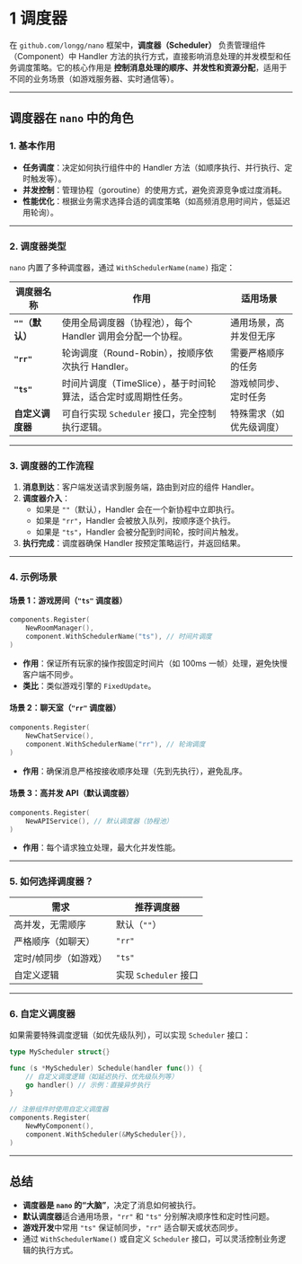 

# 1 调度器
在 `github.com/longg/nano` 框架中，**调度器（Scheduler）** 负责管理组件（Component）中 Handler 方法的执行方式，直接影响消息处理的并发模型和任务调度策略。它的核心作用是 **控制消息处理的顺序、并发性和资源分配**，适用于不同的业务场景（如游戏服务器、实时通信等）。

---

## **调度器在 `nano` 中的角色**
### **1. 基本作用**
- **任务调度**：决定如何执行组件中的 Handler 方法（如顺序执行、并行执行、定时触发等）。
- **并发控制**：管理协程（goroutine）的使用方式，避免资源竞争或过度消耗。
- **性能优化**：根据业务需求选择合适的调度策略（如高频消息用时间片，低延迟用轮询）。

---

### **2. 调度器类型**
`nano` 内置了多种调度器，通过 `WithSchedulerName(name)` 指定：

| 调度器名称       | 作用                                                                 | 适用场景                     |
|------------------|----------------------------------------------------------------------|-----------------------------|
| **`""`（默认）** | 使用全局调度器（协程池），每个 Handler 调用会分配一个协程。           | 通用场景，高并发但无序       |
| **`"rr"`**       | 轮询调度（Round-Robin），按顺序依次执行 Handler。                     | 需要严格顺序的任务           |
| **`"ts"`**       | 时间片调度（TimeSlice），基于时间轮算法，适合定时或周期性任务。       | 游戏帧同步、定时任务         |
| **自定义调度器** | 可自行实现 `Scheduler` 接口，完全控制执行逻辑。                      | 特殊需求（如优先级调度）     |

---

### **3. 调度器的工作流程**
1. **消息到达**：客户端发送请求到服务端，路由到对应的组件 Handler。
2. **调度器介入**：
   - 如果是 `""`（默认），Handler 会在一个新协程中立即执行。
   - 如果是 `"rr"`，Handler 会被放入队列，按顺序逐个执行。
   - 如果是 `"ts"`，Handler 会被分配到时间轮，按时间片触发。
3. **执行完成**：调度器确保 Handler 按预定策略运行，并返回结果。

---

### **4. 示例场景**
#### **场景 1：游戏房间（`"ts"` 调度器）**
```go
components.Register(
    NewRoomManager(),
    component.WithSchedulerName("ts"), // 时间片调度
)
```
- **作用**：保证所有玩家的操作按固定时间片（如 100ms 一帧）处理，避免快慢客户端不同步。
- **类比**：类似游戏引擎的 `FixedUpdate`。

#### **场景 2：聊天室（`"rr"` 调度器）**
```go
components.Register(
    NewChatService(),
    component.WithSchedulerName("rr"), // 轮询调度
)
```
- **作用**：确保消息严格按接收顺序处理（先到先执行），避免乱序。

#### **场景 3：高并发 API（默认调度器）**
```go
components.Register(
    NewAPIService(), // 默认调度器（协程池）
)
```
- **作用**：每个请求独立处理，最大化并发性能。

---

### **5. 如何选择调度器？**
| 需求                | 推荐调度器   |
|---------------------|-------------|
| 高并发，无需顺序     | 默认（`""`）|
| 严格顺序（如聊天）   | `"rr"`      |
| 定时/帧同步（如游戏）| `"ts"`      |
| 自定义逻辑          | 实现 `Scheduler` 接口 |

---

### **6. 自定义调度器**
如果需要特殊调度逻辑（如优先级队列），可以实现 `Scheduler` 接口：
```go
type MyScheduler struct{}

func (s *MyScheduler) Schedule(handler func()) {
    // 自定义调度逻辑（如延迟执行、优先级队列等）
    go handler() // 示例：直接异步执行
}

// 注册组件时使用自定义调度器
components.Register(
    NewMyComponent(),
    component.WithScheduler(&MyScheduler{}),
)
```

---

## **总结**
- **调度器是 `nano` 的“大脑”**，决定了消息如何被执行。
- **默认调度器**适合通用场景，`"rr"` 和 `"ts"` 分别解决顺序性和定时性问题。
- **游戏开发**中常用 `"ts"` 保证帧同步，`"rr"` 适合聊天或状态同步。
- 通过 `WithSchedulerName()` 或自定义 `Scheduler` 接口，可以灵活控制业务逻辑的执行方式。
